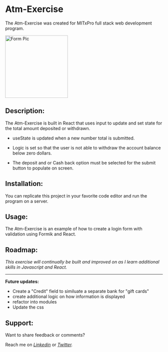 # Atm-Exercise

The Atm-Exercise was created for MITxPro full stack web development program. </br>


<img src= "formPic.png" alt = "Form Pic" width= "200" />
</a>

## Description:

<p> The Atm-Exercise is built in React that uses input to update and set state for the total amount deposited or withdrawn.   
  
- useState is updated when a new number total is submitted. 
  
- Logic is set so that the user is not able to withdraw the account balance below zero dollars.
  
- The deposit and or Cash back option must be selected for the submit button to populate on screen. 
</p>

## Installation:
<p> You can replicate this project in your favorite code editor and run the program on a server.  
  

## Usage:

  <p>The Atm-Exercise is an example of how to create a login form with validation using Formik and React.</p>

## Roadmap:

*<p> This exercise will continually be built and improved on as I learn additional skills in Javascript and React. </p>*

***

**<p> Future updates: </p>**
- Create a "Credit" field to similuate a separate bank for "gift cards"
- create additional logic on how information is displayed 
- refactor into modules
- Update the css 
   

## Support:

<p> Want to share feedback or comments?</p>

<p> 
  
  Reach me on *[Linkedin](https://www.linkedin.com/in/derek-diaz/)* or *[Twitter](https://twitter.com/home).*
  
</p>

